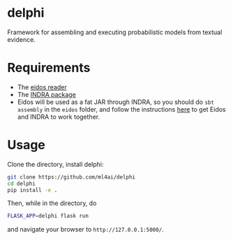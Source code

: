 # delphi
Framework for assembling and executing probabilistic models from textual
evidence.

# Requirements
- The [eidos reader](https://github.com/clulab/eidos)
- The [INDRA package](http://indra.readthedocs.io/en/latest/)
- Eidos will be used as a fat JAR through INDRA, so you should do `sbt assembly`
    in the `eidos` folder, and follow the instructions
    [here](https://gist.github.com/bgyori/37c55681bd1a6e1a2fb6634faf255d60)
    to get Eidos and INDRA to work together.

# Usage

Clone the directory, install delphi:
```bash
git clone https://github.com/ml4ai/delphi
cd delphi
pip install -e .
```

Then, while in the directory, do

```bash
FLASK_APP=delphi flask run
```

and navigate your browser to `http://127.0.0.1:5000/`.
